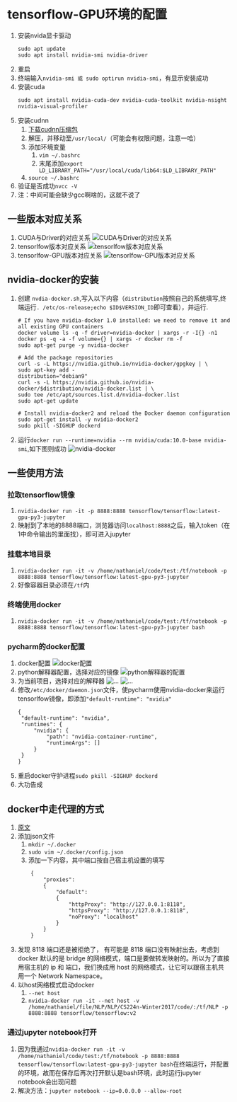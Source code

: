 # tensorflow-GPU环境的配置
1. 安装nvida显卡驱动
   ```
   sudo apt update
   sudo apt install nvidia-smi nvidia-driver
   ```
2. 重启
3. 终端输入`nvidia-smi 或 sudo optirun nvidia-smi`，有显示安装成功
4. 安装cuda
   ```
   sudo apt install nvidia-cuda-dev nvidia-cuda-toolkit nvidia-nsight nvidia-visual-profiler
   ```
5. 安装cudnn
   1. [下载cudnn压缩包](https://developer.nvidia.com/search/site/cudnn-7.0-linux-x64-v4.0)
   2. 解压，并移动至`/usr/local/`（可能会有权限问题，注意一哈）
   3. 添加环境变量
      1. `vim ~/.bashrc`
      2. 末尾添加`export LD_LIBRARY_PATH="/usr/local/cuda/lib64:$LD_LIBRARY_PATH"`
   4. `source ~/.bashrc`
6. 验证是否成功`nvcc -V`
7. 注：中间可能会缺少gcc啊啥的，这就不说了

## 一些版本对应关系
1. CUDA与Driver的对应关系
   ![CUDA与Driver的对应关系](img/3.png)
2. tensorlfow版本对应关系
   ![tensorlfow版本对应关系](img/4.png)
3. tensorlfow-GPU版本对应关系
   ![tensorlfow-GPU版本对应关系](img/5.png)

## nvidia-docker的安装
1. 创建 `nvdia-docker.sh`,写入以下内容（`distribution`按照自己的系统填写,终端运行`. /etc/os-release;echo $ID$VERSION_ID`即可查看），并运行.
   
   ```
   # If you have nvidia-docker 1.0 installed: we need to remove it and all existing GPU containers
   docker volume ls -q -f driver=nvidia-docker | xargs -r -I{} -n1 docker ps -q -a -f volume={} | xargs -r docker rm -f
   sudo apt-get purge -y nvidia-docker

   # Add the package repositories
   curl -s -L https://nvidia.github.io/nvidia-docker/gpgkey | \
   sudo apt-key add -
   distribution="debian9"
   curl -s -L https://nvidia.github.io/nvidia-docker/$distribution/nvidia-docker.list | \
   sudo tee /etc/apt/sources.list.d/nvidia-docker.list
   sudo apt-get update

   # Install nvidia-docker2 and reload the Docker daemon configuration
   sudo apt-get install -y nvidia-docker2
   sudo pkill -SIGHUP dockerd
   ```
2. 运行`docker run --runtime=nvidia --rm nvidia/cuda:10.0-base nvidia-smi`,如下图则成功
   ![nvidia-docker](img/6.png)
## 一些使用方法

### 拉取tensorflow镜像
1. `nvidia-docker run -it -p 8888:8888 tensorflow/tensorflow:latest-gpu-py3-jupyter`
2. 映射到了本地的8888端口，浏览器访问`localhost:8888`之后，输入token（在1中命令输出的里面找），即可进入jupyter

### 挂载本地目录
1. `nvidia-docker run -it -v /home/nathaniel/code/test:/tf/notebook -p 8888:8888 tensorflow/tensorflow:latest-gpu-py3-jupyter`
2. 好像容器目录必须在`/tf`内

### 终端使用docker
1. `nvidia-docker run -it -v /home/nathaniel/code/test:/tf/notebook -p 8888:8888 tensorflow/tensorflow:latest-gpu-py3-jupyter bash`


### pycharm的docker配置
1. docker配置
   ![docker配置](img/7.png)
2. python解释器配置，选择对应的镜像
   ![python解释器的配置](img/8.png)
3. 为当前项目，选择对应的解释器
   ![...](img/9.png)
   ![...](img/10.png)
4. 修改`/etc/docker/daemon.json`文件，使pycharm使用nvidia-docker来运行tensorlfow镜像，即添加`"default-runtime": "nvidia"`
   ```
   {
    "default-runtime": "nvidia",	
    "runtimes": {
        "nvidia": {
            "path": "nvidia-container-runtime",
            "runtimeArgs": []
        }
    }
   }
   ```
5. 重启docker守护进程`sudo pkill -SIGHUP dockerd`
6. 大功告成

## docker中走代理的方式
1. [原文](https://kebingzao.com/2019/02/22/docker-container-proxy/)
2. 添加json文件
   1. `mkdir ~/.docker`
   2. `sudo vim ~/.docker/config.json`
   3. 添加一下内容，其中端口按自己宿主机设置的填写
    ```     
        {
            "proxies":
            {
                "default":
                {
                    "httpProxy": "http://127.0.0.1:8118",
                    "httpsProxy": "http://127.0.0.1:8118",
                    "noProxy": "localhost"
                }
            }
        }
    ```
3. 发现 8118 端口还是被拒绝了， 有可能是 8118 端口没有映射出去，考虑到 docker 默认的是 bridge 的网络模式，端口是要做转发映射的。所以为了直接用宿主机的 ip 和 端口，我们换成用 host 的网络模式，让它可以跟宿主机共用一个 Network Namespace。
4. 以host网络模式启动docker
   1. `--net host`
   2. `nvidia-docker run -it --net host -v /home/nathaniel/file/NLP/NLP/CS224n-Winter2017/code/:/tf/NLP -p 8888:8888 tensorflow/tensorflow:v2`

   
### 通过jupyter notebook打开
1. 因为我通过`nvidia-docker run -it -v /home/nathaniel/code/test:/tf/notebook -p 8888:8888 tensorflow/tensorflow:latest-gpu-py3-jupyter bash`在终端运行，并配置的环境，故而在保存后再次打开默认是bash环境，此时运行jupyter notebook会出现问题
2. 解决方法：`jupyter notebook --ip=0.0.0.0 --allow-root`
